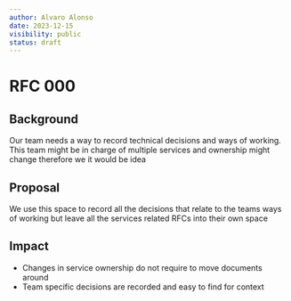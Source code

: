 ```yaml
---
author: Alvaro Alonso
date: 2023-12-15
visibility: public
status: draft
---
```


# RFC 000

## Background

Our team needs a way to record technical decisions and ways of working. This team might be in charge of multiple services and ownership might change therefore we it would be idea

## Proposal

We use this space to record all the decisions that relate to the teams ways of working but leave all the services related RFCs into their own space

## Impact

- Changes in service ownership do not require to move documents around
- Team specific decisions are recorded and easy to find for context
